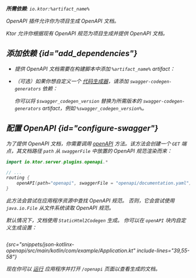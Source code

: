[//]: # (title: OpenAPI)

<primary-label ref="server-plugin"/>

<var name="artifact_name" value="ktor-server-openapi"/>
<var name="package_name" value="io.ktor.server.plugins.openapi"/>
<var name="plugin_api_link" value="https://api.ktor.io/ktor-server/ktor-server-plugins/ktor-server-openapi/io.ktor.server.plugins.openapi/open-a-p-i.html"/>

<tldr>
<p>
<b>所需依赖</b>: <code>io.ktor:%artifact_name%</code>
</p>
<var name="example_name" value="json-kotlinx-openapi"/>
<include from="lib.topic" element-id="download_example"/>
<include from="lib.topic" element-id="native_server_not_supported"/>
</tldr>

<link-summary>
OpenAPI 插件允许你为项目生成 OpenAPI 文档。
</link-summary>

Ktor 允许你根据现有 OpenAPI 规范为项目生成并提供 OpenAPI 文档。

<include from="server-swagger-ui.md" element-id="open-api-note"/>

## 添加依赖 {id="add_dependencies"}

* 提供 OpenAPI 文档需要在构建脚本中添加 `%artifact_name%` artifact：

  <include from="lib.topic" element-id="add_ktor_artifact"/>

* （可选）如果你想自定义一个
   [代码生成器](https://github.com/swagger-api/swagger-codegen-generators)，请添加 `swagger-codegen-generators` 依赖：

  <var name="group_id" value="io.swagger.codegen.v3"/>
  <var name="artifact_name" value="swagger-codegen-generators"/>
  <var name="version" value="swagger_codegen_version"/>
  <include from="lib.topic" element-id="add_artifact"/>

  你可以将 `$swagger_codegen_version` 替换为所需版本的 `swagger-codegen-generators` artifact，例如 `%swagger_codegen_version%`。

## 配置 OpenAPI {id="configure-swagger"}

为了提供 OpenAPI 文档，你需要调用 [openAPI](%plugin_api_link%) 方法。该方法会创建一个 `GET` 端点，其文档路径 `path` 从 `swaggerFile` 中放置的 OpenAPI 规范渲染而来：

```kotlin
import io.ktor.server.plugins.openapi.*

// ...
routing {
    openAPI(path="openapi", swaggerFile = "openapi/documentation.yaml")
}
```

此方法会尝试在应用程序资源中查找 OpenAPI 规范。
否则，它会尝试使用 `java.io.File` 从文件系统读取 OpenAPI 规范。

默认情况下，文档使用 `StaticHtml2Codegen` 生成。
你可以在 `openAPI` 块内自定义生成设置：

```kotlin
```
{src="snippets/json-kotlinx-openapi/src/main/kotlin/com/example/Application.kt" include-lines="39,55-58"}

现在你可以 [运行](server-run.md) 应用程序并打开 `/openapi` 页面以查看生成的文档。